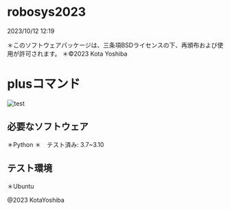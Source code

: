 # robosys2023
2023/10/12 12:19

＊このソフトウェアパッケージは、三条項BSDライセンスの下、再頒布および使用が許可されます。
＊©2023 Kota Yoshiba

# plusコマンド
![test](http://github.com/Kotayoshiba/robosys2023/action/workflows/test.yml/badge.svg)

## 必要なソフトウェア
＊Python
  ＊　テスト済み: 3.7~3.10

## テスト環境
＊Ubuntu

@2023 KotaYoshiba
